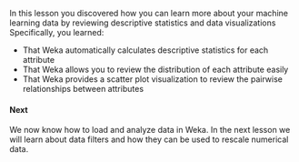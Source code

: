 In this lesson you discovered how you can learn more about your machine learning data by
reviewing descriptive statistics and data visualizations Specifically, you learned:
- That Weka automatically calculates descriptive statistics for each attribute
- That Weka allows you to review the distribution of each attribute easily
- That Weka provides a scatter plot visualization to review the pairwise relationships
between attributes


#### Next
We now know how to load and analyze data in Weka. In the next lesson we will learn about
data filters and how they can be used to rescale numerical data.